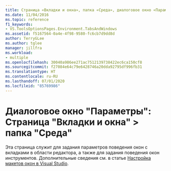 ```yaml
---
title: Страница «Вкладки и окна», папка «Среда», диалоговое окно «Параметры»
ms.date: 11/04/2016
ms.topic: reference
f1_keywords:
- VS.ToolsOptionsPages.Environment.TabsAndWindows
ms.assetid: f5167564-0a4e-4f98-9580-fc6cb7d9dd8d
author: TerryGLee
ms.author: tglee
manager: jillfra
ms.workload:
- multiple
ms.openlocfilehash: 30040a986ee271ac7512139738422ec6ca150cf8
ms.sourcegitcommit: f27084e64c79e6428746a20dda92795df996fb31
ms.translationtype: HT
ms.contentlocale: ru-RU
ms.lasthandoff: 07/01/2020
ms.locfileid: "85769986"
---
```

# <a name="options-dialog-box-environment--tabs-and-windows"></a>Диалоговое окно "Параметры": Страница "Вкладки и окна" \> папка "Среда"

Эта страница служит для задания параметров поведения окон с вкладками в области редактора, а также для задания поведения окон инструментов. Дополнительные сведения см. в статье [Настройка макетов окон в Visual Studio](../../ide/customizing-window-layouts-in-visual-studio.md).